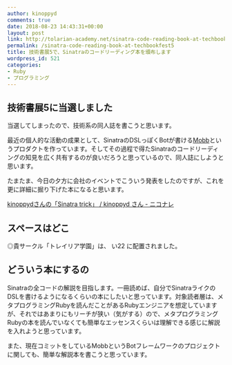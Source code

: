 ```yaml
---
author: kinoppyd
comments: true
date: 2018-08-23 14:43:31+00:00
layout: post
link: http://tolarian-academy.net/sinatra-code-reading-book-at-techbookfest5/
permalink: /sinatra-code-reading-book-at-techbookfest5
title: 技術書展5で、Sinatraのコードリーディング本を頒布します
wordpress_id: 521
categories:
- Ruby
- プログラミング
---
```


## 技術書展5に当選しました


当選してしまったので、技術系の同人誌を書こうと思います。

最近の個人的な活動の成果として、SinatraのDSLっぽくBotが書ける[Mobb](https://github.com/kinoppyd/mobb)というプロダクトを作っています。そしてその過程で得たSinatraのコードリーディングの知見を広く共有するのが良いだろうと思っているので、同人誌にしようと思います。

たまたま、今日の夕方に会社のイベントでこういう発表をしたのですが、これを更に詳細に掘り下げた本になると思います。

[kinoppydさんの「Sinatra trick」 / kinoppyd さん - ニコナレ](https://niconare.nicovideo.jp/watch/kn3360)


## スペースはどこ


◎貴サークル「トレイリア学園」は、 い22 に配置されました。


## どういう本にするの


Sinatraの全コードの解説を目指します。一冊読めば、自分でSinatraライクのDSLを書けるようになるくらいの本にしたいと思っています。対象読者層は、メタプログラミングRubyを読んだことがあるRubyエンジニアを想定していますが、それではあまりにもリーチが狭い（気がする）ので、メタプログラミングRubyの本を読んでいなくても簡単なエッセンスくらいは理解できる感じに解説を入れようと思っています。

また、現在コミットをしているMobbというBotフレームワークのプロジェクトに関しても、簡単な解説本を書こうと思っています。
